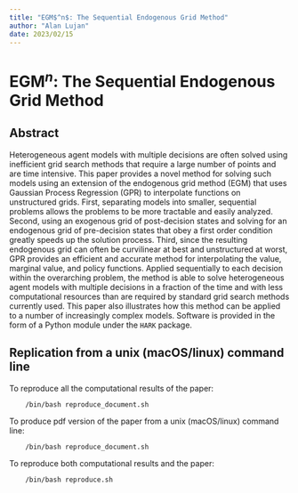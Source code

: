 ```yaml
---
title: "EGM$^n$: The Sequential Endogenous Grid Method"
author: "Alan Lujan"
date: 2023/02/15
---
```


# EGM$^n$: The Sequential Endogenous Grid Method

## Abstract

Heterogeneous agent models with multiple decisions are often solved using inefficient grid search methods that require a large number of points and are time intensive. This paper provides a novel method for solving such models using an extension of the endogenous grid method (EGM) that uses Gaussian Process Regression (GPR) to interpolate functions on unstructured grids. First, separating models into smaller, sequential problems allows the problems to be more tractable and easily analyzed. Second, using an exogenous grid of post-decision states and solving for an endogenous grid of pre-decision states that obey a first order condition greatly speeds up the solution process. Third, since the resulting endogenous grid can often be curvilinear at best and unstructured at worst, GPR provides an efficient and accurate method for interpolating the value, marginal value, and policy functions. Applied sequentially to each decision within the overarching problem, the method is able to solve heterogeneous agent models with multiple decisions in a fraction of the time and with less computational resources than are required by standard grid search methods currently used. This paper also illustrates how this method can be applied to a number of increasingly complex models. Software is provided in the form of a Python module under the `HARK` package.

## Replication from a unix (macOS/linux) command line

To reproduce all the computational results of the paper:

```
	/bin/bash reproduce_document.sh
```

To produce pdf version of the paper from a unix (macOS/linux) command line:

```
	/bin/bash reproduce_document.sh
```

To reproduce both computational results and the paper:

```
	/bin/bash reproduce.sh
```
